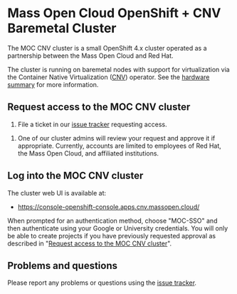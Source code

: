 # Mass Open Cloud OpenShift + CNV Baremetal Cluster

The MOC CNV cluster is a small OpenShift 4.x cluster operated as a partnership between
the Mass Open Cloud and Red Hat.

The cluster is running on baremetal nodes with support for virtualization via
the Container Native Virtualization ([CNV][]) operator.  See the
[hardware summary](hardware.md) for more information.

[CNV]: https://www.openshift.com/learn/topics/virtualization/

## Request access to the MOC CNV cluster

1. File a ticket in our [issue tracker][]
requesting access.

[issue tracker]: https://github.com/open-infrastructure-labs/moc-cnv-sandbox/issues

1. One of our cluster admins will review your request and approve it if
   appropriate. Currently, accounts are limited to employees of Red Hat,
   the Mass Open Cloud, and affiliated institutions.

## Log into the MOC CNV cluster

The cluster web UI is available at:

- https://console-openshift-console.apps.cnv.massopen.cloud/

When prompted for an authentication method, choose "MOC-SSO" and then
authenticate using your Google or University credentials. You will only be
able to create projects if you have previously requested approval as
described in "[Request access to the MOC CNV cluster][]".

[request access to the moc cnv cluster]: #request-access-to-the-moc-cnv-cluster

## Problems and questions

Please report any problems or questions using the [issue tracker][].
